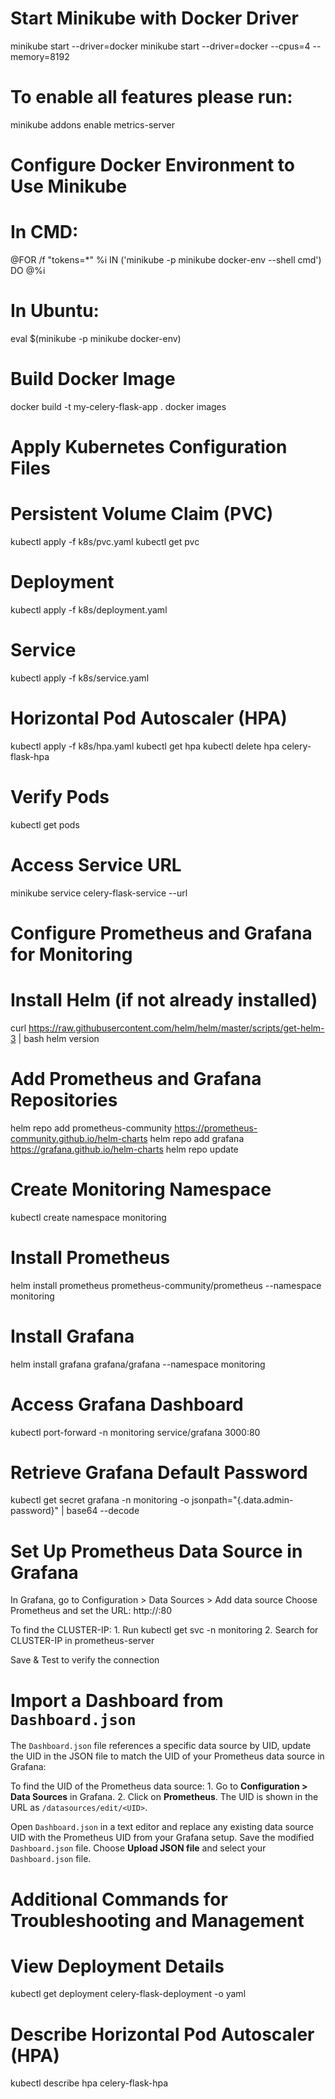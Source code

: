 # Start Minikube with Docker Driver
minikube start --driver=docker
minikube start --driver=docker --cpus=4 --memory=8192

# To enable all features please run:
minikube addons enable metrics-server

# Configure Docker Environment to Use Minikube
# In CMD:
@FOR /f "tokens=*" %i IN ('minikube -p minikube docker-env --shell cmd') DO @%i
# In Ubuntu:
eval $(minikube -p minikube docker-env)

# Build Docker Image
docker build -t my-celery-flask-app .
docker images

# Apply Kubernetes Configuration Files
# Persistent Volume Claim (PVC)
kubectl apply -f k8s/pvc.yaml
kubectl get pvc

# Deployment
kubectl apply -f k8s/deployment.yaml

# Service
kubectl apply -f k8s/service.yaml

# Horizontal Pod Autoscaler (HPA)
kubectl apply -f k8s/hpa.yaml
kubectl get hpa
kubectl delete hpa celery-flask-hpa

# Verify Pods
kubectl get pods

# Access Service URL
minikube service celery-flask-service --url

# Configure Prometheus and Grafana for Monitoring
# Install Helm (if not already installed)
curl https://raw.githubusercontent.com/helm/helm/master/scripts/get-helm-3 | bash
helm version

# Add Prometheus and Grafana Repositories
helm repo add prometheus-community https://prometheus-community.github.io/helm-charts
helm repo add grafana https://grafana.github.io/helm-charts
helm repo update

# Create Monitoring Namespace
kubectl create namespace monitoring

# Install Prometheus
helm install prometheus prometheus-community/prometheus --namespace monitoring

# Install Grafana
helm install grafana grafana/grafana --namespace monitoring

# Access Grafana Dashboard
kubectl port-forward -n monitoring service/grafana 3000:80

# Retrieve Grafana Default Password
kubectl get secret grafana -n monitoring -o jsonpath="{.data.admin-password}" | base64 --decode

# Set Up Prometheus Data Source in Grafana
In Grafana, go to Configuration > Data Sources > Add data source
Choose Prometheus and set the URL: http://<CLUSTER-IP>:80 

To find the CLUSTER-IP:
    1. Run kubectl get svc -n monitoring
    2. Search for CLUSTER-IP in prometheus-server

Save & Test to verify the connection

# Import a Dashboard from `Dashboard.json`
The `Dashboard.json` file references a specific data source by UID, update the UID in the JSON file to match the UID of your Prometheus data source in Grafana:

To find the UID of the Prometheus data source:
    1. Go to **Configuration > Data Sources** in Grafana.
    2. Click on **Prometheus**. The UID is shown in the URL as `/datasources/edit/<UID>`.

Open `Dashboard.json` in a text editor and replace any existing data source UID with the Prometheus UID from your Grafana setup.
Save the modified `Dashboard.json` file.
Choose **Upload JSON file** and select your `Dashboard.json` file.

# Additional Commands for Troubleshooting and Management

# View Deployment Details
kubectl get deployment celery-flask-deployment -o yaml

# Describe Horizontal Pod Autoscaler (HPA)
kubectl describe hpa celery-flask-hpa
